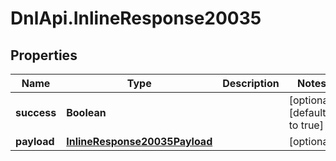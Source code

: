 # DnlApi.InlineResponse20035

## Properties
Name | Type | Description | Notes
------------ | ------------- | ------------- | -------------
**success** | **Boolean** |  | [optional] [default to true]
**payload** | [**InlineResponse20035Payload**](InlineResponse20035Payload.md) |  | [optional] 


